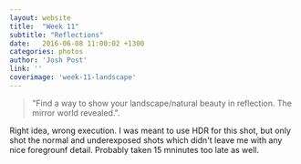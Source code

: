 ```yaml
---
layout: website
title:  "Week 11"
subtitle: "Reflections"
date:   2016-06-08 11:00:02 +1300
categories: photos
author: 'Josh Post'
link: ''
coverimage: 'week-11-landscape'
---
```


> "Find a way to show your landscape/natural beauty in reflection. The mirror world revealed.".

Right idea, wrong execution. I was meant to use HDR for this shot, but only shot the normal and underexposed shots which didn't leave me with any nice foregrounf detail. Probably taken 15 mninutes too late as well. 